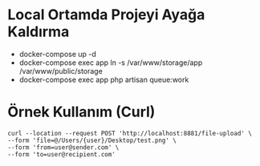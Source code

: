# Local Ortamda Projeyi Ayağa Kaldırma
* docker-compose up -d
* docker-compose exec app ln -s /var/www/storage/app /var/www/public/storage
* docker-compose exec app php artisan queue:work

# Örnek Kullanım (Curl)
``` 
curl --location --request POST 'http://localhost:8881/file-upload' \
--form 'file=@/Users/{user}/Desktop/test.png' \
--form 'from=user@sender.com' \
--form 'to=user@recipient.com'
```
